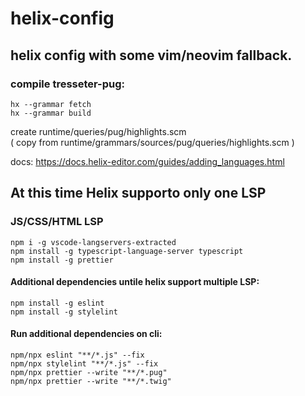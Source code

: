 # helix-config

## helix config with some vim/neovim fallback.

### compile tresseter-pug:

```
hx --grammar fetch
hx --grammar build
```

create runtime/queries/pug/highlights.scm<br/>
( copy from runtime/grammars/sources/pug/queries/highlights.scm )

docs: https://docs.helix-editor.com/guides/adding_languages.html

## At this time Helix supporto only one LSP

### JS/CSS/HTML LSP
```
npm i -g vscode-langservers-extracted
npm install -g typescript-language-server typescript
npm install -g prettier
```

#### Additional dependencies untile helix support multiple LSP: 

```
npm install -g eslint
npm install -g stylelint
```

#### Run additional dependencies on cli:

```
npm/npx eslint "**/*.js" --fix
npm/npx stylelint "**/*.js" --fix
npm/npx prettier --write "**/*.pug" 
npm/npx prettier --write "**/*.twig" 
```